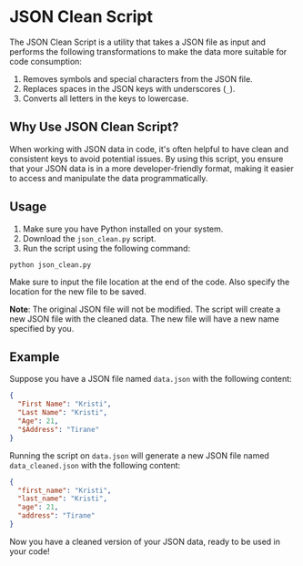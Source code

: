 # JSON Clean Script

The JSON Clean Script is a utility that takes a JSON file as input and performs the following transformations to make the data more suitable for code consumption:

1. Removes symbols and special characters from the JSON file.
2. Replaces spaces in the JSON keys with underscores (`_`).
3. Converts all letters in the keys to lowercase.

## Why Use JSON Clean Script?

When working with JSON data in code, it's often helpful to have clean and consistent keys to avoid potential issues. By using this script, you ensure that your JSON data is in a more developer-friendly format, making it easier to access and manipulate the data programmatically.

## Usage

1. Make sure you have Python installed on your system.
2. Download the `json_clean.py` script.
3. Run the script using the following command:

```
python json_clean.py
```

Make sure to input the file location at the end of the code. Also specify the location for the new file to be saved.

**Note**: The original JSON file will not be modified. The script will create a new JSON file with the cleaned data. The new file will have a new name specified by you.

## Example

Suppose you have a JSON file named `data.json` with the following content:

```json
{
  "First Name": "Kristi",
  "Last Name": "Kristi",
  "Age": 21,
  "$Address": "Tirane"
}
```

Running the script on `data.json` will generate a new JSON file named `data_cleaned.json` with the following content:

```json
{
  "first_name": "Kristi",
  "last_name": "Kristi",
  "age": 21,
  "address": "Tirane"
}
```

Now you have a cleaned version of your JSON data, ready to be used in your code!
